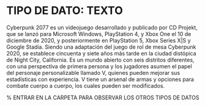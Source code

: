 # TIPO DE DATO: TEXTO

Cyberpunk 2077 es un videojuego desarrollado y publicado por CD Projekt, que se lanzó para Microsoft Windows, PlayStation 4, y Xbox One el 10 de diciembre de 2020, y posteriormente en PlayStation 5, Xbox Series X|S y Google Stadia. Siendo una adaptación del juego de rol de mesa Cyberpunk 2020, se establece cincuenta y siete años más tarde en la ciudad distópica de Night City, California. Es un mundo abierto con seis distritos diferentes, con una perspectiva de primera persona y los jugadores asumen el papel del personaje personalizable llamado V, quienes pueden mejorar sus estadísticas con experiencia. V tiene un arsenal de armas y opciones para combate cuerpo a cuerpo, los cuales pueden ser modificados.

% ENTRAR EN LA CARPETA PARA OBSERVAR LOS OTROS TIPOS DE DATOS
